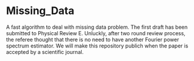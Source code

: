 # Missing_Data
A fast algorithm to deal with missing data problem. The first draft has been submitted to Physical Review E. Unluckly, after two round review process, the referee thought that there is no need to have another Fourier power spectrum estimator. We will make this repository publich when the paper is accepted by a scientific journal.

